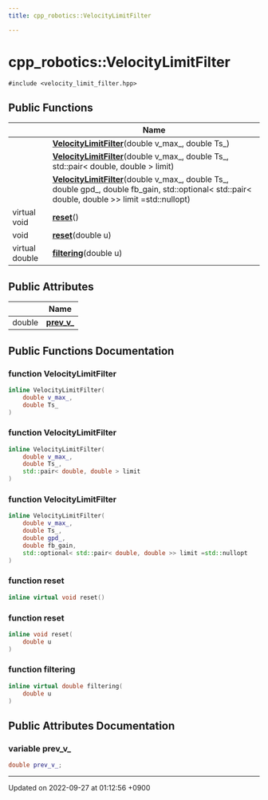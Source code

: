 ```yaml
---
title: cpp_robotics::VelocityLimitFilter

---
```


# cpp_robotics::VelocityLimitFilter






`#include <velocity_limit_filter.hpp>`

## Public Functions

|                | Name           |
| -------------- | -------------- |
| | **[VelocityLimitFilter](/cpp_robotics/doxybook/Classes/classcpp__robotics_1_1VelocityLimitFilter/#function-velocitylimitfilter)**(double v_max_, double Ts_) |
| | **[VelocityLimitFilter](/cpp_robotics/doxybook/Classes/classcpp__robotics_1_1VelocityLimitFilter/#function-velocitylimitfilter)**(double v_max_, double Ts_, std::pair< double, double > limit) |
| | **[VelocityLimitFilter](/cpp_robotics/doxybook/Classes/classcpp__robotics_1_1VelocityLimitFilter/#function-velocitylimitfilter)**(double v_max_, double Ts_, double gpd_, double fb_gain, std::optional< std::pair< double, double >> limit =std::nullopt) |
| virtual void | **[reset](/cpp_robotics/doxybook/Classes/classcpp__robotics_1_1VelocityLimitFilter/#function-reset)**() |
| void | **[reset](/cpp_robotics/doxybook/Classes/classcpp__robotics_1_1VelocityLimitFilter/#function-reset)**(double u) |
| virtual double | **[filtering](/cpp_robotics/doxybook/Classes/classcpp__robotics_1_1VelocityLimitFilter/#function-filtering)**(double u) |

## Public Attributes

|                | Name           |
| -------------- | -------------- |
| double | **[prev_v_](/cpp_robotics/doxybook/Classes/classcpp__robotics_1_1VelocityLimitFilter/#variable-prev-v-)**  |

## Public Functions Documentation

### function VelocityLimitFilter

```cpp
inline VelocityLimitFilter(
    double v_max_,
    double Ts_
)
```


### function VelocityLimitFilter

```cpp
inline VelocityLimitFilter(
    double v_max_,
    double Ts_,
    std::pair< double, double > limit
)
```


### function VelocityLimitFilter

```cpp
inline VelocityLimitFilter(
    double v_max_,
    double Ts_,
    double gpd_,
    double fb_gain,
    std::optional< std::pair< double, double >> limit =std::nullopt
)
```


### function reset

```cpp
inline virtual void reset()
```


### function reset

```cpp
inline void reset(
    double u
)
```


### function filtering

```cpp
inline virtual double filtering(
    double u
)
```


## Public Attributes Documentation

### variable prev_v_

```cpp
double prev_v_;
```


-------------------------------

Updated on 2022-09-27 at 01:12:56 +0900
